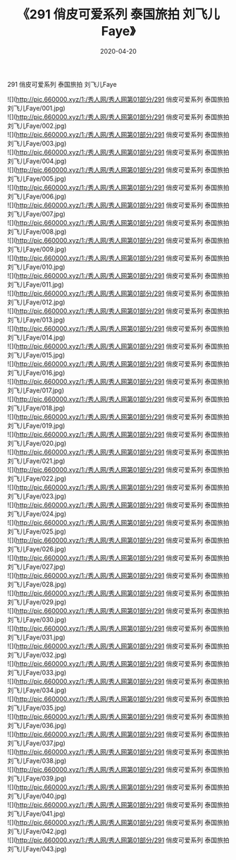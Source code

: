 ﻿---
layout: post
title:  《291 俏皮可爱系列 泰国旅拍 刘飞儿Faye》
date:   2020-04-20
img: http://pic.660000.xyz/1:/秀人网/秀人网第01部分/291 俏皮可爱系列 泰国旅拍 刘飞儿Faye/000.jpg
categories: [美女, 清纯, 唯美]
---

291 俏皮可爱系列 泰国旅拍 刘飞儿Faye

  ![](http://pic.660000.xyz/1:/秀人网/秀人网第01部分/291 俏皮可爱系列 泰国旅拍 刘飞儿Faye/001.jpg) <br> ![](http://pic.660000.xyz/1:/秀人网/秀人网第01部分/291 俏皮可爱系列 泰国旅拍 刘飞儿Faye/002.jpg) <br> ![](http://pic.660000.xyz/1:/秀人网/秀人网第01部分/291 俏皮可爱系列 泰国旅拍 刘飞儿Faye/003.jpg) <br> ![](http://pic.660000.xyz/1:/秀人网/秀人网第01部分/291 俏皮可爱系列 泰国旅拍 刘飞儿Faye/004.jpg) <br> ![](http://pic.660000.xyz/1:/秀人网/秀人网第01部分/291 俏皮可爱系列 泰国旅拍 刘飞儿Faye/005.jpg) <br> ![](http://pic.660000.xyz/1:/秀人网/秀人网第01部分/291 俏皮可爱系列 泰国旅拍 刘飞儿Faye/006.jpg) <br> ![](http://pic.660000.xyz/1:/秀人网/秀人网第01部分/291 俏皮可爱系列 泰国旅拍 刘飞儿Faye/007.jpg) <br> ![](http://pic.660000.xyz/1:/秀人网/秀人网第01部分/291 俏皮可爱系列 泰国旅拍 刘飞儿Faye/008.jpg) <br> ![](http://pic.660000.xyz/1:/秀人网/秀人网第01部分/291 俏皮可爱系列 泰国旅拍 刘飞儿Faye/009.jpg) <br> ![](http://pic.660000.xyz/1:/秀人网/秀人网第01部分/291 俏皮可爱系列 泰国旅拍 刘飞儿Faye/010.jpg) <br> ![](http://pic.660000.xyz/1:/秀人网/秀人网第01部分/291 俏皮可爱系列 泰国旅拍 刘飞儿Faye/011.jpg) <br> ![](http://pic.660000.xyz/1:/秀人网/秀人网第01部分/291 俏皮可爱系列 泰国旅拍 刘飞儿Faye/012.jpg) <br> ![](http://pic.660000.xyz/1:/秀人网/秀人网第01部分/291 俏皮可爱系列 泰国旅拍 刘飞儿Faye/013.jpg) <br> ![](http://pic.660000.xyz/1:/秀人网/秀人网第01部分/291 俏皮可爱系列 泰国旅拍 刘飞儿Faye/014.jpg) <br> ![](http://pic.660000.xyz/1:/秀人网/秀人网第01部分/291 俏皮可爱系列 泰国旅拍 刘飞儿Faye/015.jpg) <br> ![](http://pic.660000.xyz/1:/秀人网/秀人网第01部分/291 俏皮可爱系列 泰国旅拍 刘飞儿Faye/016.jpg) <br> ![](http://pic.660000.xyz/1:/秀人网/秀人网第01部分/291 俏皮可爱系列 泰国旅拍 刘飞儿Faye/017.jpg) <br> ![](http://pic.660000.xyz/1:/秀人网/秀人网第01部分/291 俏皮可爱系列 泰国旅拍 刘飞儿Faye/018.jpg) <br> ![](http://pic.660000.xyz/1:/秀人网/秀人网第01部分/291 俏皮可爱系列 泰国旅拍 刘飞儿Faye/019.jpg) <br> ![](http://pic.660000.xyz/1:/秀人网/秀人网第01部分/291 俏皮可爱系列 泰国旅拍 刘飞儿Faye/020.jpg) <br> ![](http://pic.660000.xyz/1:/秀人网/秀人网第01部分/291 俏皮可爱系列 泰国旅拍 刘飞儿Faye/021.jpg) <br> ![](http://pic.660000.xyz/1:/秀人网/秀人网第01部分/291 俏皮可爱系列 泰国旅拍 刘飞儿Faye/022.jpg) <br> ![](http://pic.660000.xyz/1:/秀人网/秀人网第01部分/291 俏皮可爱系列 泰国旅拍 刘飞儿Faye/023.jpg) <br> ![](http://pic.660000.xyz/1:/秀人网/秀人网第01部分/291 俏皮可爱系列 泰国旅拍 刘飞儿Faye/024.jpg) <br> ![](http://pic.660000.xyz/1:/秀人网/秀人网第01部分/291 俏皮可爱系列 泰国旅拍 刘飞儿Faye/025.jpg) <br> ![](http://pic.660000.xyz/1:/秀人网/秀人网第01部分/291 俏皮可爱系列 泰国旅拍 刘飞儿Faye/026.jpg) <br> ![](http://pic.660000.xyz/1:/秀人网/秀人网第01部分/291 俏皮可爱系列 泰国旅拍 刘飞儿Faye/027.jpg) <br> ![](http://pic.660000.xyz/1:/秀人网/秀人网第01部分/291 俏皮可爱系列 泰国旅拍 刘飞儿Faye/028.jpg) <br> ![](http://pic.660000.xyz/1:/秀人网/秀人网第01部分/291 俏皮可爱系列 泰国旅拍 刘飞儿Faye/029.jpg) <br> ![](http://pic.660000.xyz/1:/秀人网/秀人网第01部分/291 俏皮可爱系列 泰国旅拍 刘飞儿Faye/030.jpg) <br> ![](http://pic.660000.xyz/1:/秀人网/秀人网第01部分/291 俏皮可爱系列 泰国旅拍 刘飞儿Faye/031.jpg) <br> ![](http://pic.660000.xyz/1:/秀人网/秀人网第01部分/291 俏皮可爱系列 泰国旅拍 刘飞儿Faye/032.jpg) <br> ![](http://pic.660000.xyz/1:/秀人网/秀人网第01部分/291 俏皮可爱系列 泰国旅拍 刘飞儿Faye/033.jpg) <br> ![](http://pic.660000.xyz/1:/秀人网/秀人网第01部分/291 俏皮可爱系列 泰国旅拍 刘飞儿Faye/034.jpg) <br> ![](http://pic.660000.xyz/1:/秀人网/秀人网第01部分/291 俏皮可爱系列 泰国旅拍 刘飞儿Faye/035.jpg) <br> ![](http://pic.660000.xyz/1:/秀人网/秀人网第01部分/291 俏皮可爱系列 泰国旅拍 刘飞儿Faye/036.jpg) <br> ![](http://pic.660000.xyz/1:/秀人网/秀人网第01部分/291 俏皮可爱系列 泰国旅拍 刘飞儿Faye/037.jpg) <br> ![](http://pic.660000.xyz/1:/秀人网/秀人网第01部分/291 俏皮可爱系列 泰国旅拍 刘飞儿Faye/038.jpg) <br> ![](http://pic.660000.xyz/1:/秀人网/秀人网第01部分/291 俏皮可爱系列 泰国旅拍 刘飞儿Faye/039.jpg) <br> ![](http://pic.660000.xyz/1:/秀人网/秀人网第01部分/291 俏皮可爱系列 泰国旅拍 刘飞儿Faye/040.jpg) <br> ![](http://pic.660000.xyz/1:/秀人网/秀人网第01部分/291 俏皮可爱系列 泰国旅拍 刘飞儿Faye/041.jpg) <br> ![](http://pic.660000.xyz/1:/秀人网/秀人网第01部分/291 俏皮可爱系列 泰国旅拍 刘飞儿Faye/042.jpg) <br> ![](http://pic.660000.xyz/1:/秀人网/秀人网第01部分/291 俏皮可爱系列 泰国旅拍 刘飞儿Faye/043.jpg) <br>